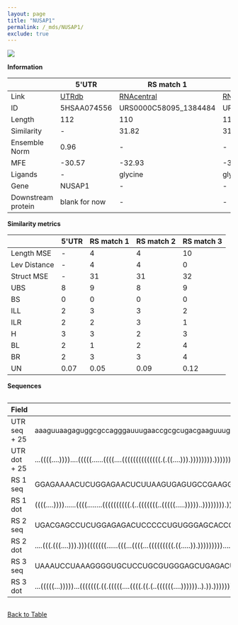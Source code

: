 ```yaml
---
layout: page
title: "NUSAP1"
permalink: /_mds/NUSAP1/
exclude: true
---
```




![](../../alns_9.28.22/aln_5HSAA074556_0.999.png?raw=true)


**Information**

| | 5'UTR       | RS match 1   | RS match 2  | RS match 3 |
| ---- | ----------- | ----------- | ----------- | ----------- |
| Link | <a href="http://utrdb.ba.itb.cnr.it/getutr/5HSAA074556/1" target="_blank" rel="noopener noreferrer">UTRdb</a>   | <a href="https://rnacentral.org/rna/URS0000C58095/1384484" target="_blank" rel="noopener noreferrer">RNAcentral</a>     |<a href="https://rnacentral.org/rna/URS0000AB8B81/207559" target="_blank" rel="noopener noreferrer">RNAcentral</a>  | <a href="https://rnacentral.org/rna/URS0000BE95B3/1353530" target="_blank" rel="noopener noreferrer">RNAcentral</a>   |
| ID | 5HSAA074556     | URS0000C58095_1384484     | URS0000AB8B81_207559     | URS0000BE95B3_1353530     |
| Length | 112     |  110    | 110   |  112    |
| Similarity | - | 31.82 | 31.82 | 32.05 |
| Ensemble Norm | 0.96 | - | - | - |
| MFE | -30.57 | -32.93 | -37.57 | -31.96 |
| Ligands | - | glycine | glycine | TPP |
| Gene | NUSAP1 | - | - | - |
| Downstream protein | blank for now    |    -    | -  | - |


**Similarity metrics**

| | 5'UTR       | RS match 1   | RS match 2  | RS match 3 |
| ---- | ----------- | ----------- | ----------- | ----------- |
| Length MSE | - | 4 | 4 | 10 |
| Lev Distance | - | 4 | 4 | 0 |
| Struct MSE | - | 31 | 31 | 32 |
| UBS| 8 | 9 | 8 | 9 |
| BS | 0 | 0 | 0 | 0 |
| ILL | 2 | 3 | 3 | 2 |
| ILR | 2 | 2 | 3 | 1 |
| H | 3 | 3 | 2 | 3 |
| BL | 2 | 1 | 2 | 4 |
| BR | 2 | 3 | 3 | 4 |
| UN | 0.07 | 0.05 | 0.09 | 0.12 |

**Sequences**


<div style="overflow-x:auto;">

<table>
<colgroup>
<col width="30%" />
<col width="70%" />
</colgroup>
<thead>
<tr class="header">
<th>Field</th>
<th>Description</th>
</tr>
</thead>
<tbody>
<tr>
<td markdown="span">UTR seq + 25 </td>
<td markdown="span"> aaaguuaagaguggcgccagggauuugaaccgcgcugacgaaguuuggugauccaucuuccgaguaucgccgggauuucgaaucgcgATGATCATCCCCTCTCTAGAGGAGC </td>
</tr>
<tr>
<td markdown="span">UTR dot + 25  </td>
<td markdown="span"> ...((((....))))....(((((......((((....((((((((((((((.(.((....))).)))))))).))))))...))))......)))))((((.....)))).
</td>
</tr>


<tr>
<td markdown="span">RS 1 seq </td>
<td markdown="span"> GGAGAAAACUCUGGAGAACUCUUAAGUGAGUGCCGAAGGUGCAAGGCUUGCGCGCGGACGACCUCCGCAGGCAAGCUGAAUCUCUCAGGCAAACGGACAGAGCGAUGACG
</td>
</tr>


<tr>
<td markdown="span">RS 1 dot </td>
<td markdown="span"> ((((....))))......((((........((((((((((.(..(((((((..(((((.....)))))..)))))))).)))).)).)))).......))))((....))
</td>
</tr>


<tr>
<td markdown="span">RS 2 seq </td>
<td markdown="span"> UGACGAGCCUCUGGAGAGACUCCCCCUGUGGGAGCACCGAAGGAGCAAGCCGGUCGUAGAUCUCCUCCACGACCGGUGAAACUCUCAGGUAAAAGGACAGAGGGCCCUUU
</td>
</tr>


<tr>
<td markdown="span">RS 2 dot </td>
<td markdown="span"> ....(((.(((....))).)))(((((((......(((...((((...(((((((((.((.....)).)))))))))....))))..)))......)))).)))......
</td>
</tr>


<tr>
<td markdown="span">RS 3 seq </td>
<td markdown="span"> UAAAUCCUAAAGGGGUGCUCCUGCGUGGGAGCUGAGACUUUGACUUUGCAUCGAAGGACCCUUUGAACCUGAUUCGGUUAGCACCGACGUAGGGAUUAGGAAGUCAUUUUUU
</td>
</tr>


<tr>
<td markdown="span">RS 3 dot </td>
<td markdown="span"> ...(((((...)))))...(((((((.((.(((((....((((.((.(..((((((....))))))..).)).))))))))).)).)))))))((((....)))).......
</td>
</tr>

</tbody>
</table>


</div>


[Back to Table](../../display)
